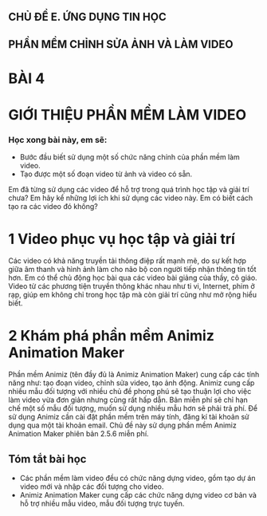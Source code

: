 ## CHỦ ĐỀ E. ỨNG DỤNG TIN HỌC
## PHẦN MỀM CHỈNH SỬA ẢNH VÀ LÀM VIDEO

# BÀI 4
# GIỚI THIỆU PHẦN MỀM LÀM VIDEO

### Học xong bài này, em sẽ:

- Bước đầu biết sử dụng một số chức năng chính của phần mềm làm video.
- Tạo được một số đoạn video từ ảnh và video có sẵn.

Em đã từng sử dụng các video để hỗ trợ trong quá trình học tập và giải trí chưa? Em hãy kể những lợi ích khi sử dụng các video này. Em có biết cách tạo ra các video đó không?

# 1 Video phục vụ học tập và giải trí

Các video có khả năng truyền tải thông điệp rất mạnh mẽ, do sự kết hợp giữa âm thanh và hình ảnh làm cho não bộ con người tiếp nhận thông tin tốt hơn. Em có thể chủ động học bài qua các video bài giảng của thầy, cô giáo. Video từ các phương tiện truyền thông khác nhau như ti vi, Internet, phim ở rạp, giúp em không chỉ trong học tập mà còn giải trí cũng như mở rộng hiểu biết.

# 2 Khám phá phần mềm Animiz Animation Maker

Phần mềm Animiz (tên đầy đủ là Animiz Animation Maker) cung cấp các tính năng như: tạo đoạn video, chỉnh sửa video, tạo ảnh động. Animiz cung cấp nhiều mẫu đối tượng với nhiều chủ đề phong phú sẽ tạo thuận lợi cho việc làm video vừa đơn giản nhưng cũng rất hấp dẫn. Bản miễn phí sẽ chỉ hạn chế một số mẫu đối tượng, muốn sử dụng nhiều mẫu hơn sẽ phải trả phí. Để sử dụng Animiz cần cài đặt phần mềm trên máy tính, đăng kí tài khoản sử dụng qua một tài khoản email. Chủ đề này sử dụng phần mềm Animiz Animation Maker phiên bản 2.5.6 miễn phí.

## Tóm tắt bài học

- Các phần mềm làm video đều có chức năng dựng video, gồm tạo dự án video mới và nhập các đối tượng cho video.
- Animiz Animation Maker cung cấp các chức năng dựng video cơ bản và hỗ trợ nhiều mẫu video, mẫu đối tượng trực tuyến.
